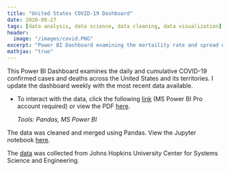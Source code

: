 ```yaml
---
title: "United States COVID-19 Dashboard"
date: 2020-09-27
tags: [data analysis, data science, data cleaning, data visualization]
header:
  image: "/images/covid.PNG" 
excerpt: "Power BI Dashboard examining the mortaility rate and spread of COVID-19 across the United States and its territories. _Tools: Pandas, MS Power BI_"
mathjax: "true"
---
```

This Power BI Dashboard examines the daily and cumulative COVID-19 confirmed cases and deaths across the United States and its territories. I update the dashboard weekly with the most recent data available.
 
- To interact with the data, click the following [link](https://app.powerbi.com/groups/me/reports/0491d31a-f98d-418c-9200-6d86a0d18911?ctid=dd741547-183d-4a96-85e7-0cced00b3489) (MS Power BI Pro account required) or view the PDF [here](https://github.com/mdreck/mdreck.github.io/blob/master/covid_analysis/UScovid.pdf).

  _Tools: Pandas, MS Power BI_

The data was cleaned and merged using Pandas. View the Jupyter notebook [here](https://github.com/mdreck/mdreck.github.io/blob/master/covid_analysis/US_covid.ipynb).

The [data](https://github.com/CSSEGISandData/COVID-19/tree/master/csse_covid_19_data/csse_covid_19_time_series) was collected from Johns Hopkins University Center for Systems Science and Engineering.
